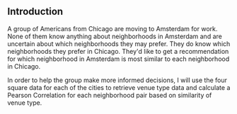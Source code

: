 ## Introduction

A group of Americans from Chicago are moving to Amsterdam for work. None of them know anything about neighborhoods
in Amsterdam and are uncertain about which neighborhoods they may prefer. They do know which neighborhoods they prefer
in Chicago. They'd like to get a recommendation for which neighborhood in Amsterdam is most similar to each neighborhood in Chicago. 

In order to help the group make more informed decisions, I will use the four square data for each of the cities to retrieve venue
type data and calculate a Pearson Correlation for each neighborhood pair based on similarity of venue type. 
